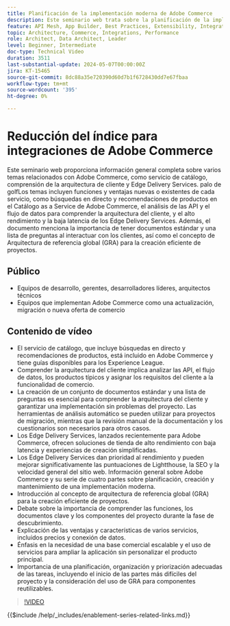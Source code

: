 ```yaml
---
title: Planificación de la implementación moderna de Adobe Commerce
description: Este seminario web trata sobre la planificación de la implementación de un sistema de comercio moderno, específicamente de Adobe Commerce, e incluye debates sobre la fase de descubrimiento, los servicios, la arquitectura de referencia global, las prácticas de desarrollo front-end y las prácticas recomendadas.
feature: API Mesh, App Builder, Best Practices, Extensibility, Integration
topic: Architecture, Commerce, Integrations, Performance
role: Architect, Data Architect, Leader
level: Beginner, Intermediate
doc-type: Technical Video
duration: 3511
last-substantial-update: 2024-05-07T00:00:00Z
jira: KT-15465
source-git-commit: 8dc88a35e720390d60d7b1f6728430dd7e67fbaa
workflow-type: tm+mt
source-wordcount: '395'
ht-degree: 0%

---
```


# Reducción del índice para integraciones de Adobe Commerce

Este seminario web proporciona información general completa sobre varios temas relacionados con Adobe Commerce, como servicio de catálogo, comprensión de la arquitectura de cliente y Edge Delivery Services. palo de golfLos temas incluyen funciones y ventajas nuevas o existentes de cada servicio, como búsquedas en directo y recomendaciones de productos en el Catálogo as a Service de Adobe Commerce, el análisis de las API y el flujo de datos para comprender la arquitectura del cliente, y el alto rendimiento y la baja latencia de los Edge Delivery Services. Además, el documento menciona la importancia de tener documentos estándar y una lista de preguntas al interactuar con los clientes, así como el concepto de Arquitectura de referencia global (GRA) para la creación eficiente de proyectos.

## Público

* Equipos de desarrollo, gerentes, desarrolladores líderes, arquitectos técnicos
* Equipos que implementan Adobe Commerce como una actualización, migración o nueva oferta de comercio

## Contenido de vídeo

* El servicio de catálogo, que incluye búsquedas en directo y recomendaciones de productos, está incluido en Adobe Commerce y tiene guías disponibles para los Experience League.
* Comprender la arquitectura del cliente implica analizar las API, el flujo de datos, los productos típicos y asignar los requisitos del cliente a la funcionalidad de comercio.
* La creación de un conjunto de documentos estándar y una lista de preguntas es esencial para comprender la arquitectura del cliente y garantizar una implementación sin problemas del proyecto.
Las herramientas de análisis automático se pueden utilizar para proyectos de migración, mientras que la revisión manual de la documentación y los cuestionarios son necesarios para otros casos.
* Los Edge Delivery Services, lanzados recientemente para Adobe Commerce, ofrecen soluciones de tienda de alto rendimiento con baja latencia y experiencias de creación simplificadas.
* Los Edge Delivery Services dan prioridad al rendimiento y pueden mejorar significativamente las puntuaciones de Lightthouse, la SEO y la velocidad general del sitio web.
Información general sobre Adobe Commerce y su serie de cuatro partes sobre planificación, creación y mantenimiento de una implementación moderna.
* Introducción al concepto de arquitectura de referencia global (GRA) para la creación eficiente de proyectos.
* Debate sobre la importancia de comprender las funciones, los documentos clave y los componentes del proyecto durante la fase de descubrimiento.
* Explicación de las ventajas y características de varios servicios, incluidos precios y conexión de datos.
* Énfasis en la necesidad de una base comercial escalable y el uso de servicios para ampliar la aplicación sin personalizar el producto principal.
* Importancia de una planificación, organización y priorización adecuadas de las tareas, incluyendo el inicio de las partes más difíciles del proyecto y la consideración del uso de GRA para componentes reutilizables.

>[!VIDEO](https://video.tv.adobe.com/v/3428987?learn=on)

{{$include /help/_includes/enablement-series-related-links.md}}
